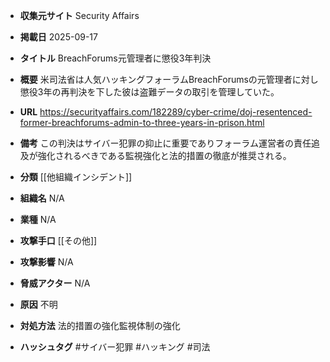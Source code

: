 - **収集元サイト**
Security Affairs

- **掲載日**
2025-09-17

- **タイトル**
BreachForums元管理者に懲役3年判決

- **概要**
米司法省は人気ハッキングフォーラムBreachForumsの元管理者に対し懲役3年の再判決を下した彼は盗難データの取引を管理していた。

- **URL**
https://securityaffairs.com/182289/cyber-crime/doj-resentenced-former-breachforums-admin-to-three-years-in-prison.html

- **備考**
この判決はサイバー犯罪の抑止に重要でありフォーラム運営者の責任追及が強化されるべきである監視強化と法的措置の徹底が推奨される。

- **分類**
[[他組織インシデント]]

- **組織名**
N/A

- **業種**
N/A

- **攻撃手口**
[[その他]]

- **攻撃影響**
N/A

- **脅威アクター**
N/A

- **原因**
不明

- **対処方法**
法的措置の強化監視体制の強化

- **ハッシュタグ**
#サイバー犯罪 #ハッキング #司法

